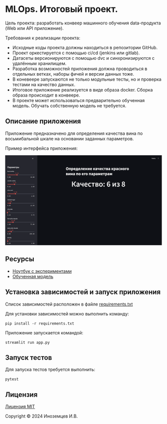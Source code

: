 # MLOps. Итоговый проект.

Цель проекта: разработать конвеер машинного обучения data-продукта (Web или API приложение).

Требования к реализации проекта:

- Исходные коды проекта должны находиться в репозитории GitHub.
- Проект оркестируется с помощью ci/cd (jenkins или gitlab).
- Датасеты версионируются с помощью dvc и синхронизируются с удалённым хранилищем.
- Разработка возможностей приложения должна проводиться в отдельных ветках, наборы фичей и версии данных тоже.
- В коневеере запускаются не только модульные тесты, но и проверка тестами на качество данных.
- Итоговое приложение реализуется в виде образа docker. Сборка образа происходит в конвеере.
- В проекте может использоваться предварительно обученная модель. Обучать собственную модель не требуется.

## Описание приложения

Приложение предназначено для определения качества вина по восьмибальной шкале на основании заданных параметров.

Пример интерфейса приложения:

![](assets/app-front.png)

## Ресурсы

- [Ноутбук с экспериментами](notebooks/project.ipynb)
- [Обученная модель](models/model.pkl)

## Установка зависимостей и запуск приложения

Список зависимостей расположен в файле [requirements.txt](requirements.txt)

Для установки зависимостей можно выполнить команду:

```shell
pip install -r requirements.txt
```

Приложение запускается командой:

```shell
streamlit run app.py
```

## Запуск тестов

Для запуска тестов требуется выполнить:

```shell
pytest
```

## Лицензия

[Лицензия MIT](https://mit-license.org/)

Copyright © 2024 Иноземцев И.В.

